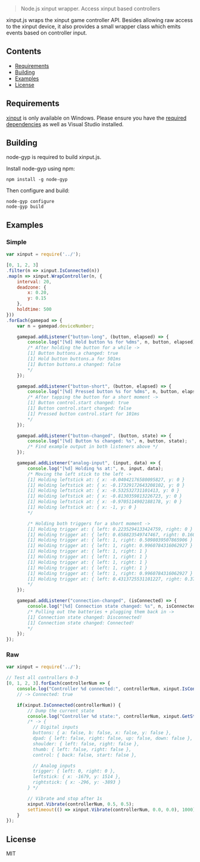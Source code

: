 > Node.js xinput wrapper. Access xinput based controllers


xinput.js wraps the xinput game controller API. Besides allowing raw access to the xinput device, it also provides a small wrapper class which emits events based on controller input.

## Contents

- [Requirements](#requirements)
- [Building](#building)
- [Examples](#examples)
- [License](#license)

## Requirements

[xinput](https://en.wikipedia.org/wiki/DirectInput#XInput) is only available on Windows. Please ensure you have the [required dependencies](https://github.com/nodejs/node-gyp#installation) as well as Visual Studio installed.

## Building

node-gyp is required to build xinput.js.

Install node-gyp using npm:

```
npm install -g node-gyp
```

Then configure and build:

```
node-gyp configure
node-gyp build
```

## Examples

### Simple
```JavaScript
var xinput = require('../');

[0, 1, 2, 3]
.filter(n => xinput.IsConnected(n))
.map(n => xinput.WrapController(n, {
	interval: 20,
	deadzone: {
		x: 0.20,
		y: 0.15
	},
	holdtime: 500
}))
.forEach(gamepad => {
	var n = gamepad.deviceNumber;

	gamepad.addListener("button-long", (button, elapsed) => {
		console.log("[%d] Hold button %s for %dms", n, button, elapsed);
		/* After holding the button for a while ->
		[1] Button buttons.a changed: true
		[1] Hold button buttons.a for 501ms
		[1] Button buttons.a changed: false
		*/
	});

	gamepad.addListener("button-short", (button, elapsed) => {
		console.log("[%d] Pressed button %s for %dms", n, button, elapsed);
		/* After tapping the button for a short moment ->
		[1] Button control.start changed: true
		[1] Button control.start changed: false
		[1] Pressed button control.start for 101ms
		*/
	});

	gamepad.addListener("button-changed", (button, state) => {
		console.log("[%d] Button %s changed: %s", n, button, state);
		/* Find example output in both listeners above */
	});

	gamepad.addListener("analog-input", (input, data) => {
		console.log("[%d] Holding %s at:", n, input, data);
		/* Moving the left stick to the left ->
		[1] Holding leftstick at: { x: -0.04042176580095827, y: 0 }
		[1] Holding leftstick at: { x: -0.17329172643208102, y: 0 }
		[1] Holding leftstick at: { x: -0.532532731101413, y: 0 }
		[1] Holding leftstick at: { x: -0.8130359813226723, y: 0 }
		[1] Holding leftstick at: { x: -0.9705114902188178, y: 0 }
		[1] Holding leftstick at: { x: -1, y: 0 }
		*/

		/* Holding both triggers for a short moment ->
		[1] Holding trigger at: { left: 0.2235294133424759, right: 0 }
		[1] Holding trigger at: { left: 0.658823549747467, right: 0.16078431904315948 }
		[1] Holding trigger at: { left: 1, right: 0.5098039507865906 }
		[1] Holding trigger at: { left: 1, right: 0.9960784316062927 }
		[1] Holding trigger at: { left: 1, right: 1 }
		[1] Holding trigger at: { left: 1, right: 1 }
		[1] Holding trigger at: { left: 1, right: 1 }
		[1] Holding trigger at: { left: 1, right: 1 }
		[1] Holding trigger at: { left: 1, right: 0.9960784316062927 }
		[1] Holding trigger at: { left: 0.4313725531101227, right: 0.37254902720451355 }
		*/
	});

	gamepad.addListener("connection-changed", (isConnected) => {
		console.log("[%d] Connection state changed: %s", n, isConnected ? "Connected!" : "Disconnected!");
		/* Pulling out the batteries + plugging them back in ->
		[1] Connection state changed: Disconnected!
		[1] Connection state changed: Connected!
		*/
	});
});
```

### Raw
```JavaScript
var xinput = require('../');

// Test all controllers 0-3
[0, 1, 2, 3].forEach(controllerNum => {
	console.log("Controller %d connected:", controllerNum, xinput.IsConnected(controllerNum));
	// -> Connected: true

	if(xinput.IsConnected(controllerNum)) {
		// Dump the current state
		console.log("Controller %d state:", controllerNum, xinput.GetState(controllerNum));
		/* -> {
		  // Digital inputs
		  buttons: { a: false, b: false, x: false, y: false },
		  dpad: { left: false, right: false, up: false, down: false },
		  shoulder: { left: false, right: false },
		  thumb: { left: false, right: false },
		  control: { back: false, start: false },

		  // Analog inputs
		  trigger: { left: 0, right: 0 },
		  leftstick: { x: -1679, y: 1514 },
		  rightstick: { x: -296, y: -3893 }
		} */

		// Vibrate and stop after 1s
		xinput.Vibrate(controllerNum, 0.5, 0.5);
		setTimeout(() => xinput.Vibrate(controllerNum, 0.0, 0.0), 1000);
	}
});
```

## License

MIT
